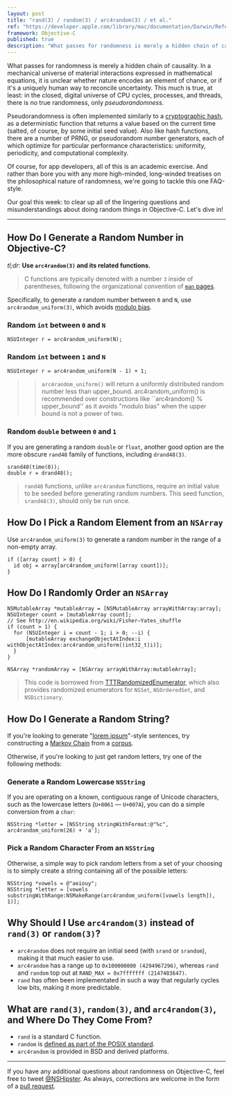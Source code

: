 ```yaml
---
layout: post
title: "rand(3) / random(3) / arc4random(3) / et al."
ref: "https://developer.apple.com/library/mac/documentation/Darwin/Reference/ManPages/man3/arc4random.3.html"
framework: Objective-C
published: true
description: "What passes for randomness is merely a hidden chain of causality. Of course, app developers could care less about philosophy—what they want is code. Thus, our goal this week: to clear up all of the lingering questions and misunderstandings about doing random things in Objective-C"
---
```


What passes for randomness is merely a hidden chain of causality.  In a mechanical universe of material interactions expressed in mathematical equations, it is unclear whether nature encodes an element of chance, or if it's a uniquely human way to reconcile uncertainty. This much is true, at least: in the closed, digital universe of CPU cycles, processes, and threads, there is no true randomness, only _pseudorandomness_.

Pseudorandomness is often implemented similarly to a [cryptographic hash](http://en.wikipedia.org/wiki/Cryptographic_hash_function), as a deterministic function that returns a value based on the current time (salted, of course, by some initial seed value). Also like hash functions, there are a number of <acronym>PRNG</acronym>, or pseudorandom number generators, each of which optimize for particular performance characteristics: uniformity, periodicity, and computational complexity.

Of course, for app developers, all of this is an academic exercise. And rather than bore you with any more high-minded, long-winded treatises on the philosophical nature of randomness, we're going to tackle this one FAQ-style.

Our goal this week: to clear up all of the lingering questions and misunderstandings about doing random things in Objective-C. Let's dive in!

---

## How Do I Generate a Random Number in Objective-C?

_tl;dr_: **Use `arc4random(3)` and its related functions.**

> C functions are typically denoted with a number `3` inside of parentheses, following the organizational convention of [`man` pages](http://en.wikipedia.org/wiki/Man_page#Manual_sections).

Specifically, to generate a random number between `0` and `N`, use `arc4random_uniform(3)`, which avoids [modulo bias](http://eternallyconfuzzled.com/arts/jsw_art_rand.aspx).

### Random `int` between `0` and `N`

~~~{objective-c}
NSUInteger r = arc4random_uniform(N);
~~~

### Random `int` between `1` and `N`

~~~{objective-c}
NSUInteger r = arc4random_uniform(N - 1) + 1;
~~~

>> `arc4random_uniform()` will return a uniformly distributed random number less than upper_bound. arc4random_uniform() is recommended over constructions like ``arc4random() % upper_bound'' as it avoids "modulo bias" when the upper bound is not a power of two.

### Random `double` between `0` and `1`

If you are generating a random `double` or `float`, another good option are the more obscure `rand48` family of functions, including `drand48(3)`.

~~~{objective-c}
srand48(time(0));
double r = drand48();
~~~

> `rand48` functions, unlike `arc4random` functions, require an initial value to be seeded before generating random numbers. This seed function, `srand48(3)`, should only be run once.

## How Do I Pick a Random Element from an `NSArray`

Use `arc4random_uniform(3)` to generate a random number in the range of a non-empty array.

~~~{objective-c}
if ([array count] > 0) {
  id obj = array[arc4random_uniform([array count])];
}
~~~

## How Do I Randomly Order an `NSArray`

~~~{objective-c}
NSMutableArray *mutableArray = [NSMutableArray arrayWithArray:array];
NSUInteger count = [mutableArray count];
// See http://en.wikipedia.org/wiki/Fisher–Yates_shuffle
if (count > 1) {
  for (NSUInteger i = count - 1; i > 0; --i) {
      [mutableArray exchangeObjectAtIndex:i withObjectAtIndex:arc4random_uniform((int32_t)i)];
  }
}

NSArray *randomArray = [NSArray arrayWithArray:mutableArray];
~~~

> This code is borrowed from [TTTRandomizedEnumerator](https://github.com/mattt/TTTRandomizedEnumerator), which also provides randomized enumerators for `NSSet`, `NSOrderedSet`, and `NSDictionary`.

## How Do I Generate a Random String?

If you're looking to generate "[lorem ipsum](http://en.wikipedia.org/wiki/Lorem_ipsum)"-style sentences, try constructing a [Markov Chain](http://en.wikipedia.org/wiki/Markov_chain) from a [corpus](http://en.wikipedia.org/wiki/Text_corpus).

Otherwise, if you're looking to just get random letters, try one of the following methods:

### Generate a Random Lowercase `NSString`

If you are operating on a known, contiguous range of Unicode characters, such as the lowercase letters (`U+0061` — `U+007A`), you can do a simple conversion from a `char`:

~~~{objective-c}
NSString *letter = [NSString stringWithFormat:@"%c", arc4random_uniform(26) + 'a'];
~~~

### Pick a Random Character From an `NSString`

Otherwise, a simple way to pick random letters from a set of your choosing is to simply create a string containing all of the possible letters:

~~~{objective-c}
NSString *vowels = @"aeiouy";
NSString *letter = [vowels substringWithRange:NSMakeRange(arc4random_uniform([vowels length]), 1)];
~~~

## Why Should I Use `arc4random(3)` instead of `rand(3)` or `random(3)`?

- `arc4random` does not require an initial seed (with `srand` or `srandom`), making it that much easier to use.
- `arc4random` has a range up to `0x100000000 (4294967296)`, whereas `rand` and `random` top out at `RAND_MAX = 0x7fffffff (2147483647)`.
- `rand` has often been implementated in such a way that regularly cycles low bits, making it more predictable.

## What are `rand(3)`, `random(3)`, and `arc4random(3)`, and Where Do They Come From?

- `rand` is a standard C function.
- `random` is [defined as part of the POSIX standard](http://pubs.opengroup.org/onlinepubs/009695399/functions/initstate.html).
- `arc4random` is provided in BSD and derived platforms.

---

If you have any additional questions about randomness on Objective-C, feel free to tweet [@NSHipster](https://twitter.com/NSHipster). As always, corrections are welcome in the form of a [pull request](https://github.com/NSHipster/articles/pulls).
